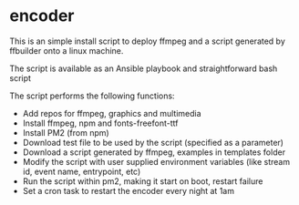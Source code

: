 # encoder
This is an simple install script to deploy ffmpeg and a script generated by ffbuilder onto a linux machine.

The script is available as an Ansible playbook and straightforward bash script

The script performs the following functions:
- Add repos for ffmpeg, graphics and multimedia
- Install ffmpeg, npm and fonts-freefont-ttf
- Install PM2 (from npm)
- Download test file to be used by the script (specified as a parameter)
- Download a script generated by ffmpeg, examples in templates folder
- Modify the script with user supplied environment variables (like stream id, event name, entrypoint, etc)
- Run the script within pm2, making it start on boot, restart failure
- Set a cron task to restart the encoder every night at 1am

